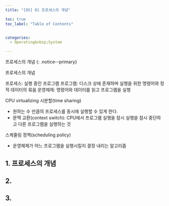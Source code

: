 ```yaml
---
title: "[OS] 01 프로세스의 개념"

toc: true
toc_label: "Table of Contents"


categories:
  - Operating&nbsp;System

---
```


프로세스의 개념
{: .notice--primary}

프로세스의 개념

프로세스: 실행 중인 프로그램
프로그램: 디스크 상에 존재하며 실행을 위한 명령어와 정적 데이터의 묶음
운영체제: 명령어와 데이터를 읽고 프로그램을 실행

CPU virtualizing
시분할(time sharing) 
- 원하는 수 만큼의 프로세스를 동시에 실행할 수 있게 한다.
- 문맥 교환(context switch): CPU에서 프로그램 실행을 잠시 실행을 잠시 중단하고 다른 프로그램을 실행하는 것

스케줄링 정책(scheduling policy)
- 운영체제가 어느 프로그램을 실행시킬지 결정 내리는 알고리즘

## 1. 프로세스의 개념



## 2. 

## 3. 
